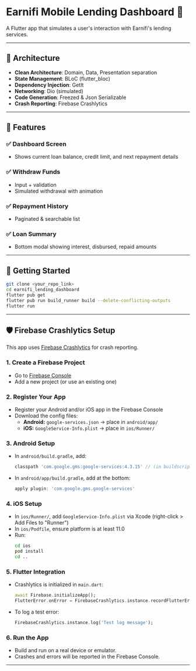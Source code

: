 # Earnifi Mobile Lending Dashboard 📱

A Flutter app that simulates a user's interaction with Earnifi's lending services.

---

## 🧱 Architecture

- **Clean Architecture**: Domain, Data, Presentation separation
- **State Management**: BLoC (flutter_bloc)
- **Dependency Injection**: GetIt
- **Networking**: Dio (simulated)
- **Code Generation**: Freezed & Json Serializable
- **Crash Reporting**: Firebase Crashlytics

---

## 📱 Features

### ✅ Dashboard Screen
- Shows current loan balance, credit limit, and next repayment details

### ✅ Withdraw Funds
- Input + validation
- Simulated withdrawal with animation

### ✅ Repayment History
- Paginated & searchable list

### ✅ Loan Summary
- Bottom modal showing interest, disbursed, repaid amounts

---

## 🚀 Getting Started

```bash
git clone <your_repo_link>
cd earnifi_lending_dashboard
flutter pub get
flutter pub run build_runner build --delete-conflicting-outputs
flutter run
```

---

## 🛡️ Firebase Crashlytics Setup

This app uses [Firebase Crashlytics](https://firebase.google.com/docs/crashlytics) for crash reporting.

### 1. Create a Firebase Project
- Go to [Firebase Console](https://console.firebase.google.com/)
- Add a new project (or use an existing one)

### 2. Register Your App
- Register your Android and/or iOS app in the Firebase Console
- Download the config files:
  - **Android:** `google-services.json` → place in `android/app/`
  - **iOS:** `GoogleService-Info.plist` → place in `ios/Runner/`

### 3. Android Setup
- In `android/build.gradle`, add:
  ```gradle
  classpath 'com.google.gms:google-services:4.3.15' // (in buildscript > dependencies)
  ```
- In `android/app/build.gradle`, add at the bottom:
  ```gradle
  apply plugin: 'com.google.gms.google-services'
  ```

### 4. iOS Setup
- In `ios/Runner/`, add `GoogleService-Info.plist` via Xcode (right-click > Add Files to "Runner")
- In `ios/Podfile`, ensure platform is at least 11.0
- Run:
  ```bash
  cd ios
  pod install
  cd ..
  ```

### 5. Flutter Integration
- Crashlytics is initialized in `main.dart`:
  ```dart
  await Firebase.initializeApp();
  FlutterError.onError = FirebaseCrashlytics.instance.recordFlutterError;
  ```
- To log a test error:
  ```dart
  FirebaseCrashlytics.instance.log('Test log message');
  ```

### 6. Run the App
- Build and run on a real device or emulator.
- Crashes and errors will be reported in the Firebase Console.

---
